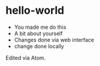 # hello-world
* You made me do this
* A bit about yourself
* Changes done via web interface
* change done locally

Edited via Atom.
